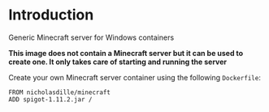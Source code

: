 # Introduction

Generic Minecraft server for Windows containers

**This image does not contain a Minecraft server but it can be used to create one. It only takes care of starting and running the server**

Create your own Minecraft server container using the following `Dockerfile`:

```
FROM nicholasdille/minecraft
ADD spigot-1.11.2.jar /
```